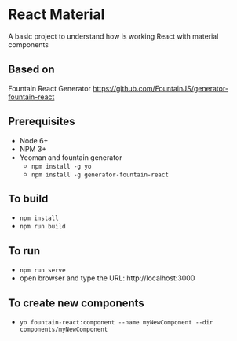 # React Material
A basic project to understand how is working React with material components

## Based on
Fountain React Generator
https://github.com/FountainJS/generator-fountain-react

## Prerequisites
* Node 6+
* NPM 3+
* Yeoman and fountain generator 
  * `npm install -g yo`
  * `npm install -g generator-fountain-react`

## To build
* `npm install`
* `npm run build`

## To run
* `npm run serve`
* open browser and type the URL: http://localhost:3000

## To create new components
* `yo fountain-react:component --name myNewComponent --dir components/myNewComponent`
